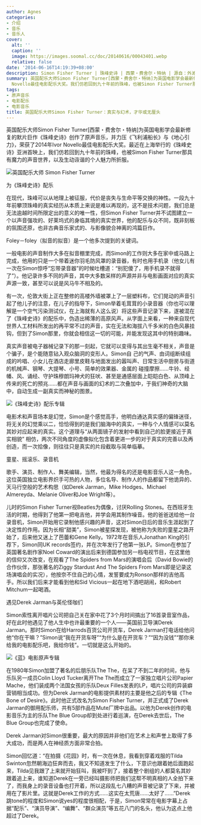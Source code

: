 ```yaml
---
author: Agnes
categories:
- 介绍
- 音乐
- 音乐人
cover:
  alt: ''
  caption: ''
  image: https://images.soomal.cc/doc/20140616/00043401.webp
  relative: false
date: '2014-06-16T14:19:39+08:00'
description: Simon Fisher Turner | 珠峰史诗 | 西蒙・费舍尔・特纳 | 源自：外滩画报 | 版权：转载 |  平均/总评分：04.00/4
summary: 英国配乐大师Simon Fisher Turner[西蒙・费舍尔・特纳]为英国电影学会最新修复的默片巨作《珠峰史诗》创作了原声音乐，并力压《飞利浦船长》与《地心引力》，荣获了2014年Ivor
  Novello最佳电影配乐大奖。我们仿若回到九十年前的珠峰，也被Simon Fisher Turner那具有魔力的声音世界，以及生动诙谐的个人魅力所折服……
tags:
- 原声音乐
- 电影配乐
- 电影音乐
title: 英国配乐大师Simon Fisher Turner：真实与幻术，才华或无厘头
---
```


英国配乐大师Simon Fisher Turner[西蒙・费舍尔・特纳]为英国电影学会最新修复的默片巨作《珠峰史诗》创作了原声音乐，并力压《飞利浦船长》与《地心引力》，荣获了2014年Ivor Novello最佳电影配乐大奖。最近在上海举行的《珠峰史诗》亚洲首映上，我们仿若回到九十年前的珠峰，也被Simon Fisher Turner那具有魔力的声音世界，以及生动诙谐的个人魅力所折服。

![英国配乐大师 Simon Fisher Turner](https://images.soomal.cc/doc/20140616/00043401.webp)





为《珠峰史诗》配乐

在现代，珠峰可以从地理上被征服，代价是丧失与生命平等交换的神性。一段九十年前攀顶珠峰的真实经历从本质上来说是难以再现的，这不是技术问题，我们总是无法逾越时间所限定出的意义的唯一性，但Simon Fisher Turner并不试图建立一个以声音强攻的、好莱坞式的身临其境的真实世界，他的配乐与众不同，既非刻板的氛围还原，也非古典音乐家式的、与影像貌合神离的鸿篇巨作。 

Foley－foley（拟音的拟音）是一个他多次提到的关键词。 

一般电影的声音制作大多在拟音棚里完成，而Simon的工作则大多在家中或马路上完成，他用的只是一个带着迷你羽毛防风罩的录音器，有时也用手机录（他女儿有一次在Simon惊呼“忘带录音器”的时候吐槽道：“别犯傻了，用手机录不就得了”）。他记录许多不同的声音，其中大多数采样的声源并非与电影画面对应的真实声源一致，甚至可以说是风马牛不相及的。

有一次，伦敦大街上正在整修的高楼外墙被罩上了一层塑料布，它们晃动的声音引起了他儿子的注意，在儿子的指导下，Simon举着毛茸茸的小录音器（你也可以理解是一个空气污染测试仪，在上海就有人这么说）将这些声音记录下来，遂被混在了《珠峰史诗》的配乐中，伪造出稀薄的高原风声。从字面上来看，一种来自现代世界人工材料所发出的再平常不过的声音，实在无法和海拔八千多米的白色风暴挂钩，但到了Simon那里，你就会相信这一切的可能，并能发现这其中的特别趣味。

真实声音被电子器械记录下的那一刻起，它就可以变得与其出生毫不相关，声音是个骗子，是个能随意钻入观众脑洞的变形人。Simon自 己的气声、由词组断续组成的吟唱、小女儿在酒店走廊里皮鞋与地面发出的嚣叫声、日常生活中厨房与街道的机械声、钢琴、大提琴、小号、简单的效果器、金属的 碰撞摩擦……牛铃、经幡、风、诵经、守护珠穆朗玛神犬的狂吠、甚至是通感层面上皑皑白色、从顶峰上传来的死亡的预兆……都在声音与画面的幻术的二次叠加中，于我们神奇的大脑中，自动生成一副真实而神秘的图景。

![《珠峰史诗》配乐专辑](https://images.soomal.cc/doc/20140616/00043402_01.webp)





电影术和声音场本是幻觉，Simon是个感觉高手，他明白通达真实感的偏锋迷径，将无关的幻觉乘以二，恰恰得到的是我们脑海中的真实，一种与个人情感可以莫名其妙对应起来的真实。这个道理与“从两面镜子的发射中看到自己的脸更接近于真实相貌” 相仿，两次不同角度的虚像拟化包含着更进一步的对于真实的完善以及再创造，而一次拾像，则往往只是真实的片段截取与简单临摹。

童星、摇滚乐、录音机

歌手、演员、制作人、舞美编辑，当然，他最为得名的还是电影音乐人这一角色，这位英国独立电影界炽手可热的人物，多位名导、制作人的作品都留下他诡异的、天马行空般的艺术构思（如Derek Jarman，Mike Hodges、Michael Almereyda、Melanie Oliver和Joe Wright等）。

儿时的Simon Fisher Turner视Beatles为偶像，讨厌Rolling Stones。在西班牙生活的时期，他得到了他第一把电吉他，并学会用其制作噪音。他的爸爸送给他一台录音机，Simon开始用它录制他感兴趣的声音，这对Simon日后的音乐生涯起到了决定性的作用。因为长相“甜美”，Simon被星探发现，被他称为失败的童星之路开始了，后来他又迷上了芭蕾和Gene Kelly。1972年在音乐人Jonathan King的引荐下，Simon同UK records签约，并在次年发行了他第一张LP。Simon在参加了英国著名剧作家Noel Coward的演出后来到德国参加另一档电视节目，在这里他的信仰又次改变，在观看了The Spiders from Mars的演唱会后（David Bowie的合作伙伴，那张著名的Ziggy Stardust And The Spiders From Mars即是记录这场演唱会的实况），他按奈不住自己的心情，发誓要成为Ronson那样的吉他高手。所以我们后来才能看到他和Sid Vicious一起在地下酒吧胡闹，和Robert Mitchum一起喝酒。

遇见Derek Jarman与英伦怪咖们

Simon索性离开唱片公司把自己关在家中花了3个月时间搞出了16首录音室作品，好在此时他遇见了他人生中也许最重要的一个人――英国前卫导演Derek Jarman。那时Simon在给Harrods百货公司开货车，Derek Jarman打电话给他问他“你在干嘛？”Simon说“我在开货车呀”“为什么是在开货车？”“因为没钱”“那你来给我的电影配乐吧，我给你钱”。一切就是这么开始的。

![《蓝》电影原声专辑](https://images.soomal.cc/doc/20140616/00043403_01.webp)





在1980年Simon加盟了著名的后朋乐队The The，在呆了不到二年的时间，他与乐队另一成员Colin Lloyd Tucker离开The The而成立了一家独立唱片公司Papier Mache，他们装成两个法国女孩的乐队Deux Filles发表的LP，唱片公司的异装癖营销相当成功。但为Derek Jarman的电影提供素材的主要是他之后的专辑《The Bone of Desire》。此时他正式改名为Simon Fisher Turner，并正式成了Derek Jarman的御用配乐师，共有5部作品在Mute厂牌中出品。以他为Derek创作的电影音乐为主的乐队The Blue Group却到处进行着巡演，在Derek去世后，The Blue Group也完成了使命。

Derek Jarman对Simon很重要，最大的原因并非他们在艺术上和声誉上取得了多大成功，而是两人在神经质方面非常合拍。

Simon回忆道：“在拍摄《花园》时，有一次在休息，我看到穿着戏服的Tilda Swinton忽然朝海边狂奔而去，我又不知道发生了什么，下意识也跟着她后面跑起来，Tilda见我跟了上来就开始狂叫，我被吓到了，接着整个剧组的人都莫名其妙跟着追上来，谁知道Derek在一旁已经叫摄影师把我们这帮不明真相的人全拍下来了，而我身上的录音设备也打开着，所以这段乱七八糟的声音被记录了下来，并被用在了影片里。这就是Derek工作的方式……这实在太荒唐……太好了……”Derek跳tone的程度和Simon说yes的程度很相配，于是，Simon常常在电影字幕上占据“配乐”、“演员导演”、“编舞”、“群众演员”等五花八门的名头，他认为这点上他超过了Derek。
